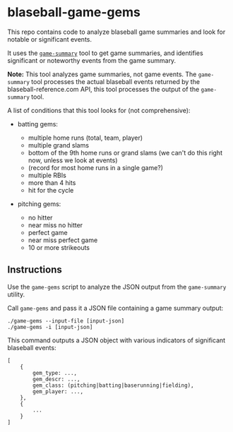 # blaseball-game-gems

This repo contains code to analyze blaseball game summaries
and look for notable or significant events.

It uses the [`game-summary`](https://github.com/ch4zm/blaseball-game-summary)
tool to get game summaries, and identifies significant or noteworthy
events from the game summary.

**Note:** This tool analyzes game summaries, not game events. The `game-summary` tool
processes the actual blaseball events returned by the blaseball-reference.com API,
this tool processes the output of the `game-summary` tool.

A list of conditions that this tool looks for (not comprehensive):

* batting gems:

    * multiple home runs (total, team, player)
    * multiple grand slams
    * bottom of the 9th home runs or grand slams (we can't do this right now, unless we look at events)
    * (record for most home runs in a single game?)
    * multiple RBIs
    * more than 4 hits
    * hit for the cycle

* pitching gems:

    * no hitter
    * near miss no hitter
    * perfect game
    * near miss perfect game
    * 10 or more strikeouts

## Instructions

Use the `game-gems` script to analyze the JSON output from the
`game-summary` utility.

Call `game-gems` and pass it a JSON file containing a game summary
output:

```text
./game-gems --input-file [input-json]
./game-gems -i [input-json]
```

This command outputs a JSON object with various indicators of
significant blaseball events:

```text
[
    {
        gem_type: ...,
        gem_descr: ...,
        gem_class: (pitching|batting|baserunning|fielding),
        gem_player: ...,
    },
    {
        ...
    }
]
```

